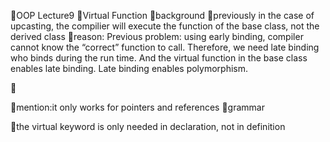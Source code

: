 OOP Lecture9
Virtual Function
background
previously in the case of upcasting, the compilier will execute the function of the base class, not the derived class
reason: Previous problem: using early binding, compiler cannot know the “correct” function to call. Therefore, we need late binding who binds during the run time. And the virtual function in the base class enables late binding. Late binding enables polymorphism.




mention:it only works for pointers and references
grammar

the virtual keyword is only needed in declaration, not in definition